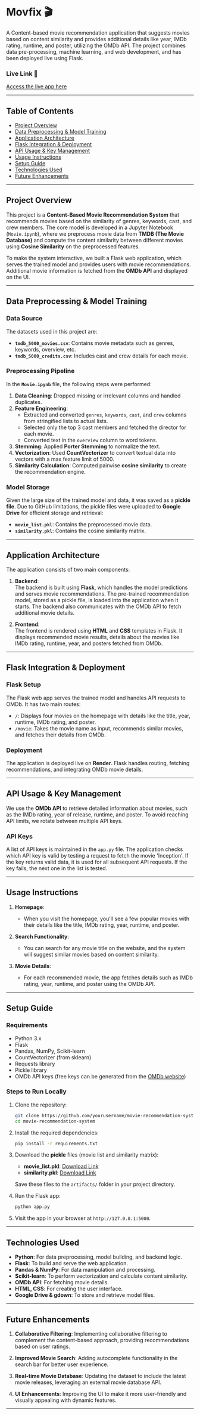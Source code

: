 # **Movfix** 🎬  
A Content-based movie recommendation application that suggests movies based on content similarity and provides additional details like year, IMDb rating, runtime, and poster, utilizing the OMDb API. The project combines data pre-processing, machine learning, and web development, and has been deployed live using Flask.

### **Live Link** 🔗
[Access the live app here](https://movfix.onrender.com)

---

## **Table of Contents**
- [Project Overview](#project-overview)
- [Data Preprocessing & Model Training](#data-preprocessing--model-training)
- [Application Architecture](#application-architecture)
- [Flask Integration & Deployment](#flask-integration--deployment)
- [API Usage & Key Management](#api-usage--key-management)
- [Usage Instructions](#usage-instructions)
- [Setup Guide](#setup-guide)
- [Technologies Used](#technologies-used)
- [Future Enhancements](#future-enhancements)

---

## **Project Overview**

This project is a **Content-Based Movie Recommendation System** that recommends movies based on the similarity of genres, keywords, cast, and crew members. The core model is developed in a Jupyter Notebook (`Movie.ipynb`), where we preprocess movie data from **TMDB (The Movie Database)** and compute the content similarity between different movies using **Cosine Similarity** on the preprocessed features.

To make the system interactive, we built a Flask web application, which serves the trained model and provides users with movie recommendations. Additional movie information is fetched from the **OMDb API** and displayed on the UI.

---

## **Data Preprocessing & Model Training**

### **Data Source**  
The datasets used in this project are:
- **`tmdb_5000_movies.csv`**: Contains movie metadata such as genres, keywords, overview, etc.
- **`tmdb_5000_credits.csv`**: Includes cast and crew details for each movie.

### **Preprocessing Pipeline**
In the **`Movie.ipynb`** file, the following steps were performed:

1. **Data Cleaning**: Dropped missing or irrelevant columns and handled duplicates.
2. **Feature Engineering**:
   - Extracted and converted `genres`, `keywords`, `cast`, and `crew` columns from stringified lists to actual lists.
   - Selected only the top 3 cast members and fetched the director for each movie.
   - Converted text in the `overview` column to word tokens.
3. **Stemming**: Applied **Porter Stemming** to normalize the text.
4. **Vectorization**: Used **CountVectorizer** to convert textual data into vectors with a max feature limit of 5000.
5. **Similarity Calculation**: Computed pairwise **cosine similarity** to create the recommendation engine.

### **Model Storage**  
Given the large size of the trained model and data, it was saved as a **pickle file**. Due to GitHub limitations, the pickle files were uploaded to **Google Drive** for efficient storage and retrieval:
- **`movie_list.pkl`**: Contains the preprocessed movie data.
- **`similarity.pkl`**: Contains the cosine similarity matrix.

---

## **Application Architecture**

The application consists of two main components:

1. **Backend**:  
   The backend is built using **Flask**, which handles the model predictions and serves movie recommendations. The pre-trained recommendation model, stored as a pickle file, is loaded into the application when it starts. The backend also communicates with the OMDb API to fetch additional movie details.

2. **Frontend**:  
   The frontend is rendered using **HTML** and **CSS** templates in Flask. It displays recommended movie results, details about the movies like IMDb rating, runtime, year, and posters fetched from OMDb.

---

## **Flask Integration & Deployment**

### **Flask Setup**
The Flask web app serves the trained model and handles API requests to OMDb. It has two main routes:

- `/`: Displays four movies on the homepage with details like the title, year, runtime, IMDb rating, and poster.
- `/movie`: Takes the movie name as input, recommends similar movies, and fetches their details from OMDb.

### **Deployment**
The application is deployed live on **Render**. Flask handles routing, fetching recommendations, and integrating OMDb movie details.

---

## **API Usage & Key Management**

We use the **OMDb API** to retrieve detailed information about movies, such as the IMDb rating, year of release, runtime, and poster. To avoid reaching API limits, we rotate between multiple API keys.

### **API Keys**
A list of API keys is maintained in the `app.py` file. The application checks which API key is valid by testing a request to fetch the movie 'Inception'. If the key returns valid data, it is used for all subsequent API requests. If the key fails, the next one in the list is tested.

---

## **Usage Instructions**

1. **Homepage**:  
   - When you visit the homepage, you'll see a few popular movies with their details like the title, IMDb rating, year, runtime, and poster.
   
2. **Search Functionality**:  
   - You can search for any movie title on the website, and the system will suggest similar movies based on content similarity.
   
3. **Movie Details**:  
   - For each recommended movie, the app fetches details such as IMDb rating, year, runtime, and poster using the OMDb API.

---

## **Setup Guide**

### **Requirements**
- Python 3.x
- Flask
- Pandas, NumPy, Scikit-learn
- CountVectorizer (from sklearn)
- Requests library
- Pickle library
- OMDb API keys (free keys can be generated from the [OMDb website](http://www.omdbapi.com/apikey.aspx))

### **Steps to Run Locally**

1. Clone the repository:
   ```bash
   git clone https://github.com/yourusername/movie-recommendation-system.git
   cd movie-recommendation-system
   ```

2. Install the required dependencies:
   ```bash
   pip install -r requirements.txt
   ```

3. Download the **pickle** files (movie list and similarity matrix):
   - **movie_list.pkl**: [Download Link](https://drive.google.com/file/d/1bzmDYhHCOCI0dRLF72-6rt3DstLGbXT7/view)
   - **similarity.pkl**: [Download Link](https://drive.google.com/file/d/1xrVHcbqtvdX5J435kvJ1FkQP8bT_Hj0e/view)
   
   Save these files to the `artifacts/` folder in your project directory.

4. Run the Flask app:
   ```bash
   python app.py
   ```

5. Visit the app in your browser at `http://127.0.0.1:5000`.

---

## **Technologies Used**

- **Python**: For data preprocessing, model building, and backend logic.
- **Flask**: To build and serve the web application.
- **Pandas & NumPy**: For data manipulation and processing.
- **Scikit-learn**: To perform vectorization and calculate content similarity.
- **OMDb API**: For fetching movie details.
- **HTML, CSS**: For creating the user interface.
- **Google Drive & gdown**: To store and retrieve model files.

---

## **Future Enhancements**

1. **Collaborative Filtering**: Implementing collaborative filtering to complement the content-based approach, providing recommendations based on user ratings.
   
2. **Improved Movie Search**: Adding autocomplete functionality in the search bar for better user experience.

3. **Real-time Movie Database**: Updating the dataset to include the latest movie releases, leveraging an external movie database API.

4. **UI Enhancements**: Improving the UI to make it more user-friendly and visually appealing with dynamic features.

---
